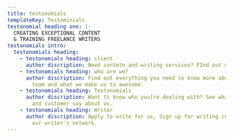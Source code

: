 ```yaml
---
title: testonomials
templateKey: Testominials
testonomial heading one: |-
  CREATING EXCEPTIONAL CONTENT
  & TRAINING FREELANCE WRITERS
testonomials intro:
  testonomials heading:
    - testonomials heading: client
      author discription: Need contetn and writing services? FInd out more and place your order
    - testonomials heading: who are we?
      author discription: Find out everything you need to know more about wel-written
        team and what we make us to awesome.
    - testonomials heading: Testonomials
      author discription: Want ti know who you[re dealing with? See what our client
        and customer say about us.
    - testonomials heading: Writer
      author discription: Apply to write for us, Sign up for writing courses and join
        our writer's network.
---
```

